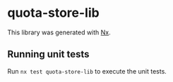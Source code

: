 # quota-store-lib

This library was generated with [Nx](https://nx.dev).

## Running unit tests

Run `nx test quota-store-lib` to execute the unit tests.
